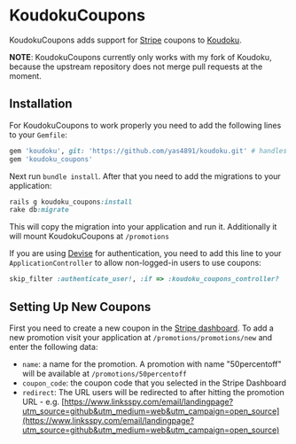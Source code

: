 # KoudokuCoupons

KoudokuCoupons adds support for [Stripe](http://www.stripe.com) coupons to [Koudoku](https://github.com/yas4891/koudoku).

**NOTE**: KoudokuCoupons currently only works with my fork of Koudoku, because the upstream repository does not merge pull requests at the moment.

## Installation

For KoudokuCoupons to work properly you need to add the following lines to your `Gemfile`: 

```ruby
gem 'koudoku', git: 'https://github.com/yas4891/koudoku.git' # handles stripe subscriptions
gem 'koudoku_coupons'
```

Next run `bundle install`. After that you need to add the migrations to your application: 
```ruby
rails g koudoku_coupons:install
rake db:migrate
```
This will copy the migration into your application and run it. Additionally it will mount KoudokuCoupons at `/promotions`

If you are using [Devise](https://github.com/plataformatec/devise) for authentication, you need to add this line
to your `ApplicationController` to allow non-logged-in users to use coupons: 

```ruby
skip_filter :authenticate_user!, :if => :koudoku_coupons_controller?
```

## Setting Up New Coupons

First you need to create a new coupon in the [Stripe dashboard](https://dashboard.stripe.com/coupons).
To add a new promotion visit your application at `/promotions/promotions/new` and enter the following data: 

- `name`: a name for the promotion. A promotion with name "50percentoff" will be available at `/promotions/50percentoff`
- `coupon_code`: the coupon code that you selected in the Stripe Dashboard
- `redirect`: The URL users will be redirected to after hitting the promotion URL - e.g. [https://www.linksspy.com/email/landingpage?utm_source=github&utm_medium=web&utm_campaign=open_source](https://www.linksspy.com/email/landingpage?utm_source=github&utm_medium=web&utm_campaign=open_source)
